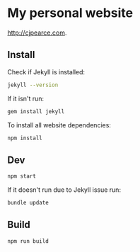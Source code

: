 # My personal website

<http://cjpearce.com>.

## Install

Check if Jekyll is installed:

```bash
jekyll --version
```

If it isn't run:

```bash
gem install jekyll
```

To install all website dependencies:

```bash
npm install
```

## Dev

```bash
npm start
```

If it doesn't run due to Jekyll issue run:

```bash
bundle update
```

## Build

```bash
npm run build
```

